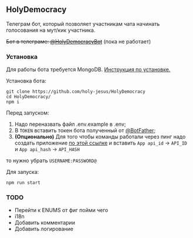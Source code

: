 ## HolyDemocracy

Телеграм бот, который позволяет участникам чата начинать голосования на мут/кик участника. 

~~Бот в телеграме: [@HolyDemocracyBot](https://t.me/HolyDemocracyBot)~~ (пока не работает)

### Установка

Для работы бота требуется MongoDB. [Инструкция по установке.](https://www.mongodb.com/docs/manual/administration/install-community/)

Установка бота:

```
git clone https://github.com/holy-jesus/HolyDemocracy
cd HolyDemocracy/
npm i
```

Перед запуском:
1) Надо переназвать файл .env.example в .env; 
2) В `TOKEN` вставить токен бота полученный от [@BotFather](https://t.me/BotFather);
3) __(Опционально)__ Для того чтобы команды работали через пинг надо создать приложение [по этой ссылке](https://my.telegram.org/apps) и вставить `App api_id` -> `API_ID` и `App api_hash` -> `API_HASH`

то нужно убрать `USERNAME:PASSWORD@`

Для запуска:

```
npm run start
```

### TODO

- Перейти к ENUMS от фиг пойми чего
- i18n
- Добавить комментарии
- Добавить логирование
